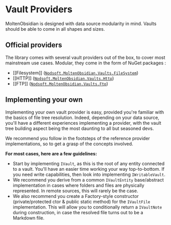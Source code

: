 # Vault Providers
MoltenObsidian is designed with data source modularity in mind. Vaults should be able to come in all shapes and sizes.

## Official providers
The library comes with several vault providers out of the box, to cover most mainstream use cases. Modular, they come in the form of NuGet packages :
- [[Filesystem]] ([`Nodsoft.MoltenObsidian.Vaults.FileSystem`](https://www.nuget.org/packages/Nodsoft.MoltenObsidian.Vaults.FileSystem))
- [[HTTP]] ([`Nodsoft.MoltenObsidian.Vaults.Http`](https://www.nuget.org/packages/Nodsoft.MoltenObsidian.Vaults.Http))
- [[FTP]] ([`Nodsoft.MoltenObsidian.Vaults.Ftp`](https://www.nuget.org/packages/Nodsoft.MoltenObsidian.Vaults.Ftp))

## Implementing your own
Implementing your own vault provider is easy, provided you're familiar with the basics of file tree resolution. Indeed, depending on your data source, you'll have a different experiences implementing a provider, with the vault tree building aspect being the most daunting to all but seasoned devs.

We recommend you follow in the footsteps of the reference provider implementations, so to get a grasp of the concepts involved.

**For most cases, here are a few guidelines:**
 - Start by implementing `IVault`, as this is the root of any entity connected to a vault. You'll have an easier time working your way top-to-bottom. 
   If you need write capabilities, then look into implementing `IWritableVault`.
 - We recommend you derive from a common `IVaultEntity` base/abstract implementation in cases where folders and files are physically represented. In remote sources, this will rarely be the case.
 - We also recommend you create a Factory-style constructor (private/protected ctor & public static method) for the `IVaultFile` implementation. This will allow you to conditionally return a `IVaultNote` during construction, in case the resolved file turns out to be a Markdown file.